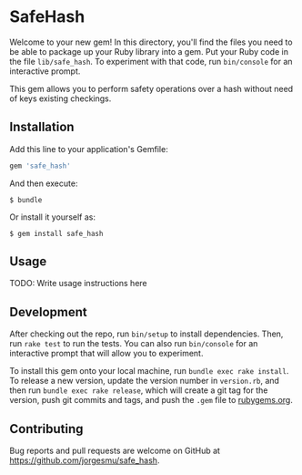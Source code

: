 # SafeHash

Welcome to your new gem! In this directory, you'll find the files you need to be able to package up your Ruby library into a gem. Put your Ruby code in the file `lib/safe_hash`. To experiment with that code, run `bin/console` for an interactive prompt.

This gem allows you to perform safety operations over a hash without need of keys existing checkings.

## Installation

Add this line to your application's Gemfile:

```ruby
gem 'safe_hash'
```

And then execute:

    $ bundle

Or install it yourself as:

    $ gem install safe_hash

## Usage

TODO: Write usage instructions here

## Development

After checking out the repo, run `bin/setup` to install dependencies. Then, run `rake test` to run the tests. You can also run `bin/console` for an interactive prompt that will allow you to experiment.

To install this gem onto your local machine, run `bundle exec rake install`. To release a new version, update the version number in `version.rb`, and then run `bundle exec rake release`, which will create a git tag for the version, push git commits and tags, and push the `.gem` file to [rubygems.org](https://rubygems.org).

## Contributing

Bug reports and pull requests are welcome on GitHub at https://github.com/jorgesmu/safe_hash.
